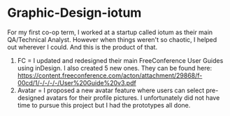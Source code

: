 # Graphic-Design-iotum
For my first co-op term, I worked at a startup called iotum as their main QA/Technical Analyst. 
However when things weren't so chaotic, I helped out wherever I could. And this is the product of that.
1. FC = I updated and redesigned their main FreeConference User Guides using inDesign. I also created 5 new ones. They can be found here: https://content.freeconference.com/acton/attachment/29868/f-00cd/1/-/-/-/-/User%20Guide%20v3.pdf
2. Avatar = I proposed a new avatar feature where users can select pre-designed avatars for their profile pictures. I unfortunately did not have time to pursue this project but I had the prototypes all done.
